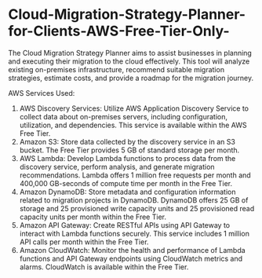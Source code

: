 # Cloud-Migration-Strategy-Planner-for-Clients-AWS-Free-Tier-Only-
The Cloud Migration Strategy Planner aims to assist businesses in planning and executing their migration to the cloud effectively. This tool will analyze existing on-premises infrastructure, recommend suitable migration strategies, estimate costs, and provide a roadmap for the migration journey.

AWS Services Used:
1. AWS Discovery Services: Utilize AWS Application Discovery Service to collect data about on-premises servers, including configuration, utilization, and dependencies. This service is available within the AWS Free Tier.
2. Amazon S3: Store data collected by the discovery service in an S3 bucket. The Free Tier provides 5 GB of standard storage per month.
3. AWS Lambda: Develop Lambda functions to process data from the discovery service, perform analysis, and generate migration recommendations. Lambda offers 1 million free requests per month and 400,000 GB-seconds of compute time per month in the Free Tier.
4. Amazon DynamoDB: Store metadata and configuration information related to migration projects in DynamoDB. DynamoDB offers 25 GB of storage and 25 provisioned write capacity units and 25 provisioned read capacity units per month within the Free Tier.
5. Amazon API Gateway: Create RESTful APIs using API Gateway to interact with Lambda functions securely. This service includes 1 million API calls per month within the Free Tier.
6. Amazon CloudWatch: Monitor the health and performance of Lambda functions and API Gateway endpoints using CloudWatch metrics and alarms. CloudWatch is available within the Free Tier.

